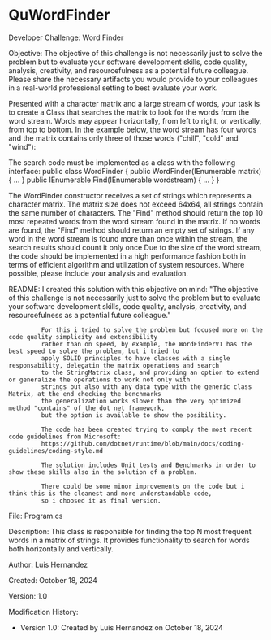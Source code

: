 # QuWordFinder


Developer Challenge: Word Finder

Objective: The objective of this challenge is not necessarily just to solve the problem but to
evaluate your software development skills, code quality, analysis, creativity, and resourcefulness
as a potential future colleague. Please share the necessary artifacts you would provide to your
colleagues in a real-world professional setting to best evaluate your work.

Presented with a character matrix and a large stream of words, your task is to create a Class
that searches the matrix to look for the words from the word stream. Words may appear
horizontally, from left to right, or vertically, from top to bottom. In the example below, the word
stream has four words and the matrix contains only three of those words ("chill", "cold" and
"wind"):

The search code must be implemented as a class with the following interface:
public class WordFinder
{
public WordFinder(IEnumerable<string> matrix) {
...
}
public IEnumerable<string> Find(IEnumerable<string> wordstream)
{ ...
}
}

The WordFinder constructor receives a set of strings which represents a character matrix. The
matrix size does not exceed 64x64, all strings contain the same number of characters. The
"Find" method should return the top 10 most repeated words from the word stream found in the
matrix. If no words are found, the "Find" method should return an empty set of strings. If any
word in the word stream is found more than once within the stream, the search results
should count it only once
Due to the size of the word stream, the code should be implemented in a high performance
fashion both in terms of efficient algorithm and utilization of system resources. Where possible,
please include your analysis and evaluation.


README:      I created this solution with this objective on mind:
             "The objective of this challenge is not necessarily just to solve the problem 
             but to evaluate your software development skills, code quality, analysis, creativity, 
             and resourcefulness as a potential future colleague."
             
             For this i tried to solve the problem but focused more on the code quality simplicity and extensibility
             rather than on speed, by example, the WordFinderV1 has the best speed to solve the problem, but i tried to
             apply SOLID principles to have classes with a single responsability, delegatin the matrix operations and search 
             to the StringMatrix class, and providing an option to extend or generalize the operations to work not only with
             strings but also with any data type with the generic class Matrix, at the end checking the benchmarks 
             the generalization works slower than the very optimized method "contains" of the dot net framework, 
             but the option is available to show the posibility.
             
             The code has been created trying to comply the most recent code guidelines from Microsoft:
             https://github.com/dotnet/runtime/blob/main/docs/coding-guidelines/coding-style.md
             
             The solution includes Unit tests and Benchmarks in order to show these skills also in the solution of a problem.
             
             There could be some minor improvements on the code but i think this is the cleanest and more understandable code, 
             so i choosed it as final version.

File:        Program.cs

Description: This class is responsible for finding the top N most frequent words in a matrix of strings.
             It provides functionality to search for words both horizontally and vertically.
             
             
             
Author:      Luis Hernandez

Created:     October 18, 2024

Version:     1.0

Modification History:
  - Version 1.0: Created by Luis Hernandez on October 18, 2024


